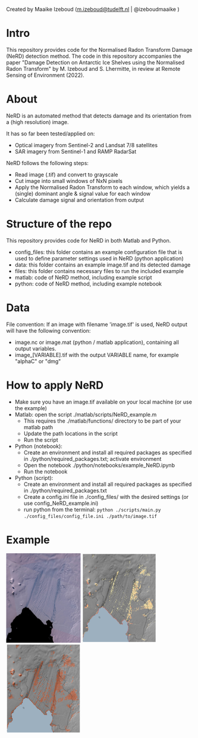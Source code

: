 Created by Maaike Izeboud (m.izeboud@tudelft.nl | @izeboudmaaike )

# Intro
This repository provides code for the Normalised Radon Transform Damage (NeRD) detection method.
The code in this repository accompanies the paper "Damage Detection on Antarctic Ice Shelves
using the Normalised Radon Transform" by M. Izeboud and S. Lhermitte, in review at Remote Sensing of Environment (2022).

# About
NeRD is an automated method that detects damage and its orientation from a (high resolution) image.

It has so far been tested/applied on:
- Optical imagery from Sentinel-2 and Landsat 7/8 satellites
- SAR imagery from Sentinel-1 and RAMP RadarSat

NeRD follows the following steps:
- Read image (.tif) and convert to grayscale
- Cut image into small windows of NxN pixels
- Apply the Normalised Radon Transform to each window, which yields a (single) dominant angle & signal value for each window
- Calculate damage signal and orientation from output


# Structure of the repo
This repository provides code for NeRD in both Matlab and Python.

- config_files: this folder contains an example configuration file that is used to define parameter settings used in NeRD (python application)
- data: this folder contains an example image.tif and its detected damage
- files: this folder contains necessary files to run the included example
- matlab: code of NeRD method, including example script
- python: code of NeRD method, including example notebook

# Data
File convention:
If an image with filename 'image.tif' is used, NeRD output will have the following convention:
- image.nc or image.mat (python / matlab application), containing all output variables.
- image_[VARIABLE].tif with the output VARIABLE name, for example "alphaC" or "dmg"


# How to apply NeRD
- Make sure you have an image.tif available on your local machine (or use the example)
- Matlab: open the script ./matlab/scripts/NeRD_example.m
    - This requires the ./matlab/functions/ directory to be part of your matlab path
    - Update the path locations in the script
    - Run the script
- Python (notebook):
    - Create an environment and install all required packages as specified in ./python/required_packages.txt; activate environment
    - Open the notebook ./python/notebooks/example_NeRD.ipynb
    - Run the notebook
- Python (script):
    - Create an environment and install all required packages as specified in ./python/required_packages.txt
    - Create a config.ini file in ./config_files/ with the desired settings (or use config_NeRD_example.ini)
    - run python from the terminal:
    `python ./scripts/main.py ./config_files/config_file.ini ./path/to/image.tif`


# Example 
<p float="left">
    <img src="/data/imgs/example_S2_median_PiG_2019-12-01_2020-03-01.jpg" alt="RGB median composite DJF 2019-2020" width="200" />
    <img src="/data/imgs/example_S2_median_PiG_2019-12-01_2020-03-01_dmg.jpg" alt="Detected damage" width="200"/>
    <img src="/data/imgs/example_S2_median_PiG_2019-12-01_2020-03-01_angle.jpg" alt="Detected damage orientation" width="200"/>
</p>
